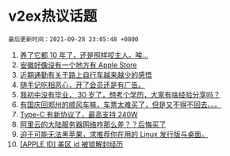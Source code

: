 # v2ex热议话题

`最后更新时间：2021-09-28 23:05:48 +0800`

1. [养了它都 10 年了，还是照样咬主人。唉...](https://www.v2ex.com/t/804867)
1. [安徽好像没有一个地方有 Apple Store](https://www.v2ex.com/t/804793)
1. [近期通勤有关于路上自行车越来越少的感悟](https://www.v2ex.com/t/804816)
1. [随手记吃相恶心，开了会员还是有广告。](https://www.v2ex.com/t/804919)
1. [我初中没有毕业， 30 岁了，想考个学历，大家有啥经验分享吗？](https://www.v2ex.com/t/804765)
1. [有国庆回郑州的顺风车嘛，车票太难买了，但是又不得不回去。。。](https://www.v2ex.com/t/804775)
1. [Type-C 有新协议了，最高支持 240W](https://www.v2ex.com/t/804823)
1. [阿里云的大陆服务器网络咋那么差？？后悔买了](https://www.v2ex.com/t/804822)
1. [迫于可能无法黑苹果，求推荐你在用的 Linux 发行版与桌面。](https://www.v2ex.com/t/804963)
1. [[APPLE ID] 美区 id 被锁解封经历](https://www.v2ex.com/t/804799)

